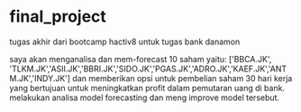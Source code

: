 # final_project
tugas akhir dari bootcamp hactiv8 untuk tugas bank danamon

saya akan menganalisa dan mem-forecast 10 saham yaitu: ['BBCA.JK', 'TLKM.JK','ASII.JK','BBRI.JK','SIDO.JK','PGAS.JK','ADRO.JK','KAEF.JK','ANTM.JK','INDY.JK']
dan memberikan opsi untuk pembelian saham 30 hari kerja yang bertujuan untuk meningkatkan profit dalam pemutaran uang di bank. melakukan analisa model forecasting dan meng improve model tersebut.
